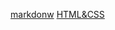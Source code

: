 [markdonw](https://startsevcode.github.io/rsschool-cv/cv)
[HTML&CSS](https://startsevcode.github.io/rsschool-cv/)